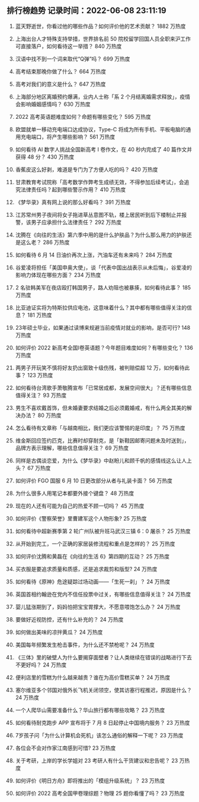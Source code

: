 
## 排行榜趋势 记录时间：2022-06-08 23:11:19
  
  1. 蓝天野逝世，你看过他的哪些作品？如何评价他的艺术贡献？ 1882 万热度
    
  2. 上海出台人才特殊支持举措，世界排名前 50 院校留学回国人员全职来沪工作可直接落户，如何看待这一举措？ 840 万热度
    
  3. 汉语中找不到一个词来取代“Q弹”吗？ 699 万热度
    
  4. 高考结束那晚你做了什么？ 664 万热度
    
  5. 高考对我们的意义是什么？ 647 万热度
    
  6. 上海部分地区离婚预约爆满，业内人士称「系 2 个月结离婚需求释放」，疫情会影响婚姻感情吗？ 630 万热度
    
  7. 2022 高考英语题难度如何？命题有哪些变化？ 595 万热度
    
  8. 欧盟就单一移动充电端口达成协议，Type-C 将成为所有手机、平板电脑的通用充电端口，将产生哪些影响？ 561 万热度
    
  9. 如何看待 AI 数字人挑战全国新高考 Ⅰ 卷作文，在 40 秒内完成了 40 篇作文并获得 48 分？ 430 万热度
    
  10. 香蕉皮这么好剥，难道是专门为了方便人吃的吗？ 420 万热度
    
  11. 甘肃教育考试院称「高考数学作弊考生成绩无效，不得参加后续考试」，会追究法律责任吗？起到哪些警示作用？ 410 万热度
    
  12. 《梦华录》真有网上说的那么好看吗？ 391 万热度
    
  13. 江苏常州男子夜间将女子拖进草丛意图不轨，楼上居民听到后下楼制止并报警，该男子应承担什么法律责任？ 292 万热度
    
  14. 沈腾在《向往的生活》第六季中用的是什么护肤品？为什么那么用力的护肤还是这么老？ 286 万热度
    
  15. 如何看待 6 月 14 日油价再次上涨，汽油车还有未来吗？ 284 万热度
    
  16. 谷爱凌将担任「美国申奥大使」，谈「代表中国出战表示从未后悔」，谷爱凌的影响力体现在哪些方面？ 234 万热度
    
  17. 2 名驻韩美军在夜店殴打韩国男子，路人劝阻也被暴揍，如何看待此事？ 185 万热度
    
  18. 比亚迪证实将为特斯拉供应电池，这意味着什么？其中都有哪些值得关注的信息？ 181 万热度
    
  19. 23年硕士毕业，如果通过读博来规避当前疫情对就业的影响，是否可行? 148 万热度
    
  20. 如何评价 2022 新高考全国Ⅰ卷英语题？今年题目难度如何？有哪些变化？ 136 万热度
    
  21. 两男子开玩笑不慎将好友扔出窗致十级伤残，被判赔偿超 12 万，如何看待此事？ 123 万热度
    
  22. 如何看待台湾歌手萧敬腾宣布「已常居成都，发展空间很大」？还有哪些信息值得关注？ 93 万热度
    
  23. 男生不喜欢戴首饰，但未婚妻要求结婚之后必须戴婚戒，有什么两全其美的解决办法？ 80 万热度
    
  24. 怎么看待有文章称「与越南相比，我们更应该警惕的是印度」？ 75 万热度
    
  25. 维金斯回应签约匹克，比赛时却穿耐克，是「新鞋因邮寄问题未及时送到」，品牌方表示理解，哪些信息值得关注？ 69 万热度
    
  26. 同样是古偶谈恋爱，为什么《梦华录》中赵盼儿和顾千帆的感情线这么让人上头？ 67 万热度
    
  27. 如何评价 FGO 国服 6 月 10 日更改部分从者与礼装卡面？ 56 万热度
    
  28. 为什么很多人用笔记本都要外接个键盘？ 48 万热度
    
  29. 现在的人还有可能为自己的热爱不顾一切吗？ 45 万热度
    
  30. 如何评价《警察荣誉》里曹建军这个人物形象? 25 万热度
    
  31. 如何看待中超新赛季第 2 轮广州队被升班马武汉三镇 6：0 屠杀？ 25 万热度
    
  32. 从开始到完工，一个正确的家居装修流程和重点是怎样的？ 25 万热度
    
  33. 如何评价沈腾和黄磊在《向往的生活  6》第四期的互动？ 25 万热度
    
  34. 买衣服是要追求质量和质感，还是追求裁剪和版型? 24 万热度
    
  35. 如何看待《原神》危途疑踪过场动画——「生死一刹」？ 24 万热度
    
  36. 英国首相约翰逊在党内不信任投票中过关，有哪些信息值得关注？ 24 万热度
    
  37. 婴儿猛涨期到了，妈妈怕把宝宝胃撑大，不愿意喂饱怎么办？ 24 万热度
    
  38. 要做好近视防控，还有什么补充的？ 24 万热度
    
  39. 如何做出美味的凉拌黄瓜？ 24 万热度
    
  40. 美国每年频繁发生枪击事件，为什么还不禁枪呢？ 24 万热度
    
  41. 《三体》里的破壁人为什么要揭穿面壁者？让人类继续在错误的战略进行下去不更好吗？ 24 万热度
    
  42. 便利店里的雪糕为什么越来越贵？谁在为高价雪糕买单？ 24 万热度
    
  43. 塞尔维亚多个邻国对俄外长飞机关闭领空，使其访塞行程推迟，原因是什么？ 24 万热度
    
  44. 一个人爬华山需要准备什么？华山旅行都有哪些攻略？ 23 万热度
    
  45. 如何看待耐克跑步 APP 宣布将于 7 月 8 日起停止中国境内服务？ 23 万热度
    
  46. 7岁孩子问「为什么计算机会死机」该怎么通俗的解释一下呢？ 23 万热度
    
  47. 各位会不会对作家江南感到可惜? 23 万热度
    
  48. 关于考研，上岸的学长学姐对 23 考研人有什么干货建议和忠告呢？ 23 万热度
    
  49. 如何评价《明日方舟》即将推出的「模组升级系统」？ 23 万热度
    
  50. 如何评价 2022 高考全国甲卷理综题？物理 25 题你看懂了吗？ 23 万热度
    